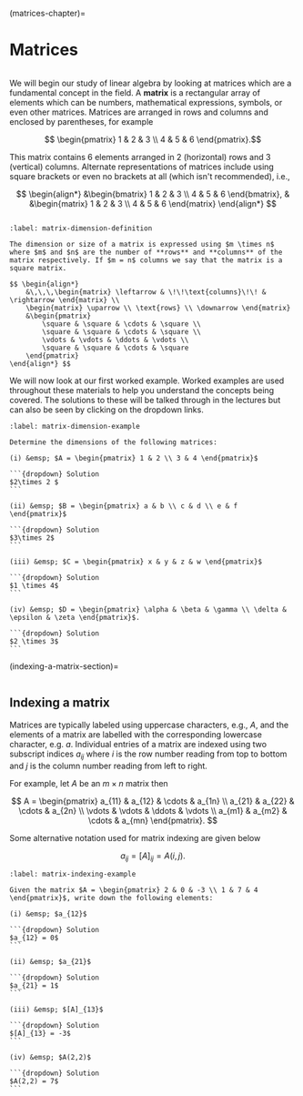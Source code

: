 (matrices-chapter)=

# Matrices

```{index} Matrix
```

We will begin our study of linear algebra by looking at matrices which are a fundamental concept in the field. A **matrix** is a rectangular array of elements which can be numbers, mathematical expressions, symbols, or even other matrices. Matrices are arranged in rows and columns and enclosed by parentheses, for example

$$ \begin{pmatrix}
    1 & 2 & 3 \\
    4 & 5 & 6
\end{pmatrix}.$$

This matrix contains 6 elements arranged in 2 (horizontal) rows and 3 (vertical) columns. Alternate representations of matrices include using square brackets or even no brackets at all (which isn't recommended), i.e.,

$$ \begin{align*}
    &\begin{bmatrix}
        1 & 2 & 3 \\
        4 & 5 & 6
    \end{bmatrix}, &
    &\begin{matrix}
        1 & 2 & 3 \\
        4 & 5 & 6
    \end{matrix}
\end{align*} $$

```{index} Matrix ; dimension
```

```{prf:definition} Dimension of a matrix
:label: matrix-dimension-definition

The dimension or size of a matrix is expressed using $m \times n$ where $m$ and $n$ are the number of **rows** and **columns** of the matrix respectively. If $m = n$ columns we say that the matrix is a square matrix.

$$ \begin{align*}
    &\,\,\,\begin{matrix} \leftarrow & \!\!\text{columns}\!\! & \rightarrow \end{matrix} \\
    \begin{matrix} \uparrow \\ \text{rows} \\ \downarrow \end{matrix}
    &\begin{pmatrix}
        \square & \square & \cdots & \square \\
        \square & \square & \cdots & \square \\
        \vdots & \vdots & \ddots & \vdots \\
        \square & \square & \cdots & \square
    \end{pmatrix}
\end{align*} $$ 
```

We will now look at our first worked example. Worked examples are used throughout these materials to help you understand the concepts being covered. The solutions to these will be talked through in the lectures but can also be seen by clicking on the dropdown links.

````{prf:example}
:label: matrix-dimension-example

Determine the dimensions of the following matrices:

(i) &emsp; $A = \begin{pmatrix} 1 & 2 \\ 3 & 4 \end{pmatrix}$

```{dropdown} Solution
$2\times 2 $
```

(ii) &emsp; $B = \begin{pmatrix} a & b \\ c & d \\ e & f \end{pmatrix}$

```{dropdown} Solution
$3\times 2$
```

(iii) &emsp; $C = \begin{pmatrix} x & y & z & w \end{pmatrix}$

```{dropdown} Solution
$1 \times 4$
```

(iv) &emsp; $D = \begin{pmatrix} \alpha & \beta & \gamma \\ \delta &  \epsilon & \zeta \end{pmatrix}$.

```{dropdown} Solution
$2 \times 3$
```
````

(indexing-a-matrix-section)=

```{index} Matrix ; indexing
```

## Indexing a matrix

Matrices are typically labeled using uppercase characters, e.g., $A$, and the elements of a matrix are labelled with the corresponding lowercase character, e.g. $a$. Individual entries of a matrix are indexed using two subscript indices $a_{ij}$ where $i$ is the row number reading from top to bottom and $j$ is the column number reading from left to right.

For example, let $A$ be an $m \times n$ matrix then

$$ A =
\begin{pmatrix}
    a_{11} & a_{12} & \cdots & a_{1n} \\
    a_{21} & a_{22} & \cdots & a_{2n} \\
    \vdots & \vdots & \ddots & \vdots \\
    a_{m1} & a_{m2} & \cdots & a_{mn}
\end{pmatrix}. $$

Some alternative notation used for matrix indexing are given below

$$ a_{ij} = [A]_{ij} = A(i,j). $$

````{prf:example}
:label: matrix-indexing-example

Given the matrix $A = \begin{pmatrix} 2 & 0 & -3 \\ 1 & 7 & 4 \end{pmatrix}$, write down the following elements:

(i) &emsp; $a_{12}$

```{dropdown} Solution
$a_{12} = 0$
```

(ii) &emsp; $a_{21}$

```{dropdown} Solution
$a_{21} = 1$
```

(iii) &emsp; $[A]_{13}$

```{dropdown} Solution
$[A]_{13} = -3$
```

(iv) &emsp; $A(2,2)$

```{dropdown} Solution
$A(2,2) = 7$
```
````
